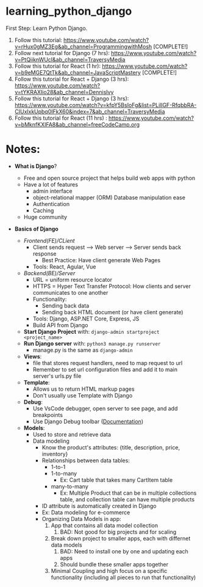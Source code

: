 # learning_python_django
First Step: Learn Python Django.

1. Follow this tutorial: https://www.youtube.com/watch?v=rHux0gMZ3Eg&ab_channel=ProgrammingwithMosh  [COMPLETE!]
2. Follow next tutorial for Django (7 hrs): https://www.youtube.com/watch?v=PtQiiknWUcI&ab_channel=TraversyMedia
3. Follow this tutorial for React (1 hr): https://www.youtube.com/watch?v=b9eMGE7QtTk&ab_channel=JavaScriptMastery [COMPLETE!]
4. Follow this tutorial for React + Django (3 hrs): https://www.youtube.com/watch?v=tYKRAXIio28&ab_channel=DennisIvy
5. Follow this tutorial for React + Django (3 hrs): https://www.youtube.com/watch?v=kfpY5BsIoFg&list=PLillGF-RfqbbRA-CIUxlxkUpbq0IFkX60&index=7&ab_channel=TraversyMedia
6. Follow this tutorial for React (11 hrs) : https://www.youtube.com/watch?v=bMknfKXIFA8&ab_channel=freeCodeCamp.org 

# Notes:
- **What is Django**? 
  - Free and open source project that helps build web apps with python 
  - Have a lot of features
    - admin interface
    - object-relational mapper (ORM) Database manipulation ease
    - Authentication
    - Caching
  - Huge community

- **Basics of Django**
  - *Frontend(FE)/CLient*
    - Client sends request --> Web server --> Server sends back response
      - Best Practice: Have client generate Web Pages
    - Tools: React, Agular, Vue
  - *Backend(BE)/Server*
    - URL = uniform resource locator
    - HTTPS = Hyper Text Transfer Protocol: How clients and server communicates to one another
    - Functionality:
      - Sending back data
      - Sending back HTML document (or have client generate)
    - Tools: Django, ASP.NET Core, Express, JS
    - Build API from Django
  - **Start Django Project** with: `django-admin startproject <project_name>`
  - **Run Django server** with: `python3 manage.py runserver`
    - manage.py is the same as `django-admin`
  - **Views**:
    - file that stores request handlers, need to map request to url
    - Remember to set url configuration files and add it to main server's urls.py file
  - **Template**: 
    - Allows us to return HTML markup pages 
    - Don't usually use Template with Django
  - **Debug**: 
    - Use VsCode debugger, open server to see page, and add breakpoints
    - Use Django Debug toolbar ([Documentation](https://django-debug-toolbar.readthedocs.io/en/latest/))
  - **Models**:
    - Used to store and retrieve data
    - Data modeling
      - Know the product's attributes: {title, description, price, inventory}
      - Relationships between data tables:
        - 1-to-1
        - 1-to-many
          - Ex: Cart table that takes many CartItem table
        - many-to-many
          - Ex: Multiple Product that can be in multiple collections table, and collection table can have multiple products
      - ID attribute is automatically created in Django
      - Ex: Data modeling for e-commerce 
      - Organizing Data Models in app:
        1. App that contains all data model collection
           1. BAD: Not good for big projects and for scaling
        2.  Break down project to smaller apps, each with differnet data models
            1.  BAD: Need to install one by one and updating each apps
            2.  Should bundle these smaller apps together
        3. Minimal Coupling and high focus on a specific functionality (including all pieces to run that functionality)